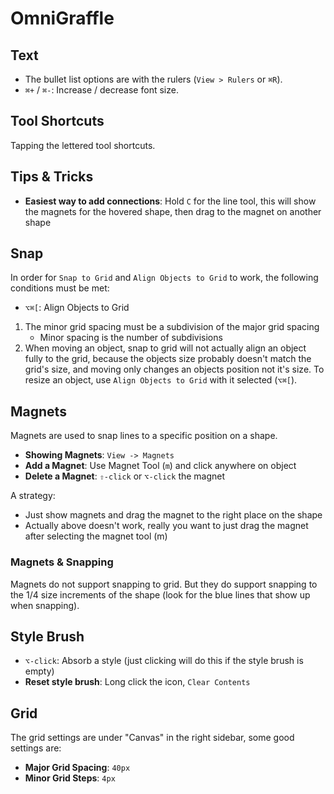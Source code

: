 # OmniGraffle

## Text

- The bullet list options are with the rulers (`View > Rulers` or `⌘R`).
- `⌘+` / `⌘-`: Increase / decrease font size.

## Tool Shortcuts

Tapping the lettered tool shortcuts.

## Tips & Tricks

- **Easiest way to add connections**: Hold `C` for the line tool, this will show the magnets for the hovered shape, then drag to the magnet on another shape

## Snap

In order for `Snap to Grid` and `Align Objects to Grid` to work, the following conditions must be met:

- `⌥⌘[`: Align Objects to Grid

1. The minor grid spacing must be a subdivision of the major grid spacing
	- Minor spacing is the number of subdivisions
2. When moving an object, snap to grid will not actually align an object fully to the grid, because the objects size probably doesn't match the grid's size, and moving only changes an objects position not it's size. To resize an object, use `Align Objects to Grid` with it selected (`⌥⌘[`).

## Magnets

Magnets are used to snap lines to a specific position on a shape.

- **Showing Magnets**: `View -> Magnets`
- **Add a Magnet**: Use Magnet Tool (`m`) and click anywhere on object
- **Delete a Magnet**: `⇧-click` or `⌥-click` the magnet

A strategy:

- Just show magnets and drag the magnet to the right place on the shape
- Actually above doesn't work, really you want to just drag the magnet after selecting the magnet tool (m)

### Magnets & Snapping

Magnets do not support snapping to grid. But they do support snapping to the 1/4 size increments of the shape (look for the blue lines that show up when snapping).

## Style Brush

- `⌥-click`: Absorb a style (just clicking will do this if the style brush is empty)
- **Reset style brush**: Long click the icon, `Clear Contents`

## Grid

The grid settings are under "Canvas" in the right sidebar, some good settings are:

- **Major Grid Spacing**: `40px`
- **Minor Grid Steps**: `4px`
